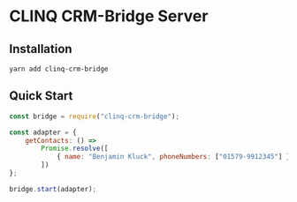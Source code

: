 # CLINQ CRM-Bridge Server

## Installation

```shell
yarn add clinq-crm-bridge
```

## Quick Start

```js
const bridge = require("clinq-crm-bridge");

const adapter = {
	getContacts: () =>
		Promise.resolve([
			{ name: "Benjamin Kluck", phoneNumbers: ["01579-9912345"] }
		])
};

bridge.start(adapter);
```
